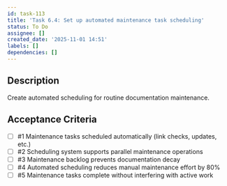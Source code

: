 ```yaml
---
id: task-113
title: 'Task 6.4: Set up automated maintenance task scheduling'
status: To Do
assignee: []
created_date: '2025-11-01 14:51'
labels: []
dependencies: []
---
```


## Description

<!-- SECTION:DESCRIPTION:BEGIN -->
Create automated scheduling for routine documentation maintenance.
<!-- SECTION:DESCRIPTION:END -->

## Acceptance Criteria
<!-- AC:BEGIN -->
- [ ] #1 Maintenance tasks scheduled automatically (link checks, updates, etc.)
- [ ] #2 Scheduling system supports parallel maintenance operations
- [ ] #3 Maintenance backlog prevents documentation decay
- [ ] #4 Automated scheduling reduces manual maintenance effort by 80%
- [ ] #5 Maintenance tasks complete without interfering with active work
<!-- AC:END -->

